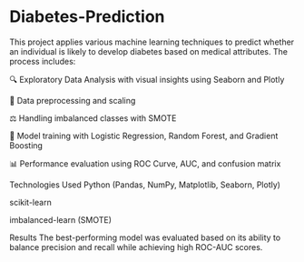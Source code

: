 # Diabetes-Prediction
This project applies various machine learning techniques to predict whether an individual is likely to develop diabetes based on medical attributes. The process includes:

🔍 Exploratory Data Analysis with visual insights using Seaborn and Plotly

🧼 Data preprocessing and scaling

⚖️ Handling imbalanced classes with SMOTE

🤖 Model training with Logistic Regression, Random Forest, and Gradient Boosting

📊 Performance evaluation using ROC Curve, AUC, and confusion matrix

Technologies Used
Python (Pandas, NumPy, Matplotlib, Seaborn, Plotly)

scikit-learn

imbalanced-learn (SMOTE)

Results
The best-performing model was evaluated based on its ability to balance precision and recall while achieving high ROC-AUC scores.

